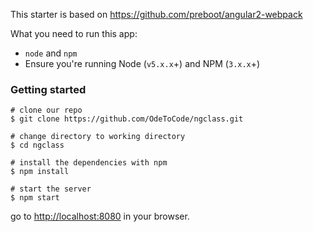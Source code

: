 This starter is based on https://github.com/preboot/angular2-webpack

What you need to run this app:
* `node` and `npm` 
* Ensure you're running Node (`v5.x.x`+) and NPM (`3.x.x`+)

### Getting started

```
# clone our repo
$ git clone https://github.com/OdeToCode/ngclass.git

# change directory to working directory
$ cd ngclass

# install the dependencies with npm
$ npm install

# start the server
$ npm start
```
go to [http://localhost:8080](http://localhost:8080) in your browser.

